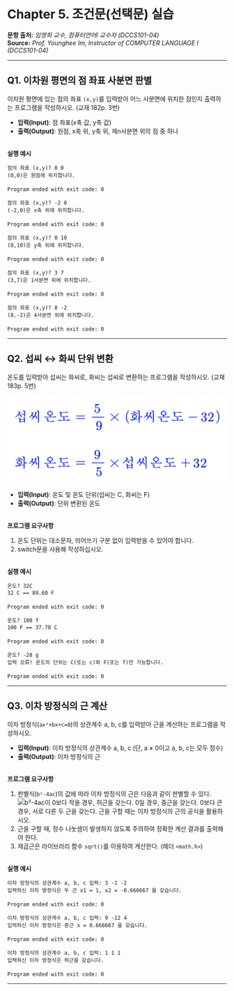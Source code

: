 # Chapter 5. 조건문(선택문) 실습

**문항 출처:** *임영희 교수, 컴퓨터언어Ⅰ 교수자 (DCCS101-04)* <br>
**Source:** *Prof. Younghee&nbsp;Im, Instructor of COMPUTER LANGUAGE Ⅰ (DCCS101-04)*

---

## Q1. 이차원 평면의 점 좌표 사분면 판별

이차원 평면에 있는 점의 좌표 `(x,y)`를 입력받아 어느 사분면에 위치한 점인지 출력하는 프로그램을 작성하시오. (교재 182p. 3번)

- **입력(Input)**: 점 좌표(x축 값, y축 값)
- **출력(Output)**: 원점, x축 위, y축 위, 제n사분면 위의 점 중 하나

<br>**실행 예시**

```text
점의 좌표 (x,y)? 0 0
(0,0)은 원점에 위치합니다.

Program ended with exit code: 0
```

```text
점의 좌표 (x,y)? -2 0
(-2,0)은 x축 위에 위치합니다.

Program ended with exit code: 0
```

```text
점의 좌표 (x,y)? 0 10
(0,10)은 y축 위에 위치합니다.

Program ended with exit code: 0
```

```text
점의 좌표 (x,y)? 3 7
(3,7)은 1사분면 위에 위치합니다.

Program ended with exit code: 0
```

```text
점의 좌표 (x,y)? 8 -2
(8,-2)은 4사분면 위에 위치합니다.

Program ended with exit code: 0
```


---

## Q2. 섭씨 ↔ 화씨 단위 변환

온도를 입력받아 섭씨는 화씨로, 화씨는 섭씨로 변환하는 프로그램을 작성하시오. (교재 183p. 5번)

![섭씨온도=(5/9)*(화씨온도-32), 화씨온도=(9/5)*(섭씨온도+32)](/src/images/C5_A10104-1_1.png)

- **입력(Input)**: 온도 및 온도 단위(섭씨는 C, 화씨는 F)
- **출력(Output)**: 단위 변환된 온도


<br>**프로그램 요구사항**

1. 온도 단위는 대소문자, 띄어쓰기 구분 없이 입력받을 수 있어야 합니다.
2. switch문을 사용해 작성하십시오.


<br>**실행 예시**

```text
온도? 32C
32 C == 89.60 F

Program ended with exit code: 0
```

```text
온도? 100 f
100 F == 37.78 C

Program ended with exit code: 0
```

```text
온도? -28 g
입력 오류! 온도의 단위는 C(또는 c)와 F(또는 f)만 가능합니다.

Program ended with exit code: 0
```


---

## Q3. 이차 방정식의 근 계산

이차 방정식(`ax²+bx+c=0`)의 상관계수 a, b, c를 입력받아 근을 계산하는 프로그램을 작성하시오.

- **입력(Input)**: 이차 방정식의 상관계수 a, b, c (단, a ≠ 0이고 a, b, c는 모두 정수)
- **출력(Output)**: 이차 방정식의 근


<br>**프로그램 요구사항**

1. 판별식(`b²-4ac`)의 값에 따라 이차 방정식의 근은 다음과 같이 판별할 수 있다.
![b²-4ac이 0보다 작을 경우, 허근을 갖는다. 0일 경우, 중근을 갖는다. 0보다 큰 경우, 서로 다른 두 근을 갖는다. 근을 구할 때는 이차 방정식의 근의 공식을 활용하시오.](C5_A10104-1_2.png)
2. 근을 구할 때, 정수 나눗셈이 발생하지 않도록 주의하여 정확한 계산 결과를 출력해야 한다.
3. 제곱근은 라이브러리 함수 `sqrt()`를 이용하여 계산한다. (헤더 `<math.h>`)


<br>**실행 예시**

```text
이차 방정식의 상관계수 a, b, c 입력: 3 -1 -2
입력하신 이차 방정식은 두 근 x1 = 1, x2 = -0.666667 을 갖습니다.

Program ended with exit code: 0
```

```text
이차 방정식의 상관계수 a, b, c 입력: 9 -12 4
입력하신 이차 방정식은 중근 x = 0.666667 을 갖습니다.

Program ended with exit code: 0
```

```text
이차 방정식의 상관계수 a, b, c 입력: 1 1 1
입력하신 이차 방정식은 허근을 갖습니다.

Program ended with exit code: 0
```


---